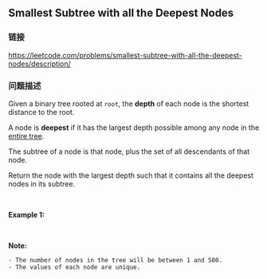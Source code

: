 ## Smallest Subtree with all the Deepest Nodes  
### 链接  
https://leetcode.com/problems/smallest-subtree-with-all-the-deepest-nodes/description/  
### 问题描述
Given a binary tree rooted at `root`, the **depth** of each node is the shortest distance to the root.

A node is **deepest** if it has the largest depth possible among&nbsp;any node in the <u>entire tree</u>.

The subtree of a node is that node, plus the set of all descendants of that node.

Return the node with the largest depth such that it contains all the deepest nodes in its subtree.

&nbsp;

**Example 1:**

&nbsp;

**Note:**

	- The number of nodes in the tree will be between 1 and 500.
	- The values of each node are unique.
